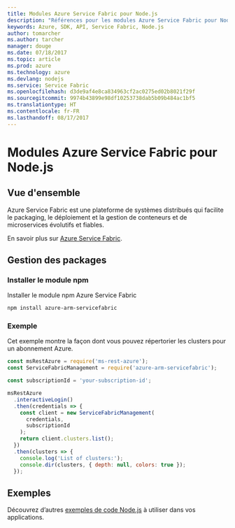 ```yaml
---
title: Modules Azure Service Fabric pour Node.js
description: "Références pour les modules Azure Service Fabric pour Node.js"
keywords: Azure, SDK, API, Service Fabric, Node.js
author: tomarcher
ms.author: tarcher
manager: douge
ms.date: 07/18/2017
ms.topic: article
ms.prod: azure
ms.technology: azure
ms.devlang: nodejs
ms.service: Service Fabric
ms.openlocfilehash: d3de9af4e8ca834963cf2ac0275ed02b8021f29f
ms.sourcegitcommit: 9974b43899e98df10253738dab5b09b484ac1bf5
ms.translationtype: HT
ms.contentlocale: fr-FR
ms.lasthandoff: 08/17/2017
---
```

# <a name="azure-service-fabric-modules-for-nodejs"></a>Modules Azure Service Fabric pour Node.js

## <a name="overview"></a>Vue d'ensemble

Azure Service Fabric est une plateforme de systèmes distribués qui facilite le packaging, le déploiement et la gestion de conteneurs et de microservices évolutifs et fiables.

En savoir plus sur [Azure Service Fabric](https://docs.microsoft.com/azure/service-fabric/service-fabric-overview).

## <a name="management-package"></a>Gestion des packages

### <a name="install-the-npm-module"></a>Installer le module npm

Installer le module npm Azure Service Fabric

```bash
npm install azure-arm-servicefabric
```

### <a name="example"></a>Exemple

Cet exemple montre la façon dont vous pouvez répertorier les clusters pour un abonnement Azure.

```javascript
const msRestAzure = require('ms-rest-azure');
const ServiceFabricManagement = require('azure-arm-servicefabric');

const subscriptionId = 'your-subscription-id';

msRestAzure
  .interactiveLogin()
  .then(credentials => {
    const client = new ServiceFabricManagement(
      credentials,
      subscriptionId
    );
    return client.clusters.list();
  })
  .then(clusters => {
    console.log('List of clusters:');
    console.dir(clusters, { depth: null, colors: true });
  });
```

## <a name="samples"></a>Exemples

Découvrez d’autres [exemples de code Node.js](https://azure.microsoft.com/resources/samples/?platform=nodejs) à utiliser dans vos applications.
